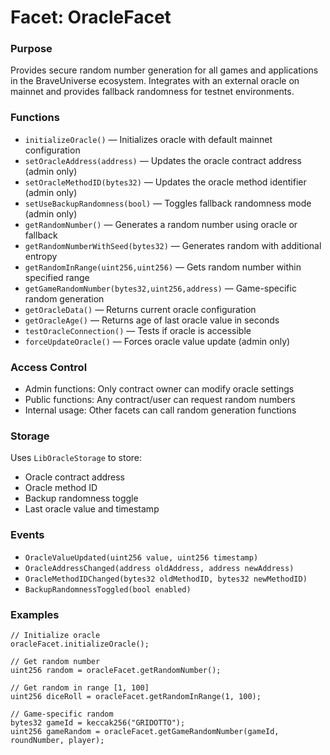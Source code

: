 # Facet: OracleFacet

### Purpose
Provides secure random number generation for all games and applications in the BraveUniverse ecosystem. Integrates with an external oracle on mainnet and provides fallback randomness for testnet environments.

### Functions
- `initializeOracle()` — Initializes oracle with default mainnet configuration
- `setOracleAddress(address)` — Updates the oracle contract address (admin only)
- `setOracleMethodID(bytes32)` — Updates the oracle method identifier (admin only)
- `setUseBackupRandomness(bool)` — Toggles fallback randomness mode (admin only)
- `getRandomNumber()` — Generates a random number using oracle or fallback
- `getRandomNumberWithSeed(bytes32)` — Generates random with additional entropy
- `getRandomInRange(uint256,uint256)` — Gets random number within specified range
- `getGameRandomNumber(bytes32,uint256,address)` — Game-specific random generation
- `getOracleData()` — Returns current oracle configuration
- `getOracleAge()` — Returns age of last oracle value in seconds
- `testOracleConnection()` — Tests if oracle is accessible
- `forceUpdateOracle()` — Forces oracle value update (admin only)

### Access Control
- Admin functions: Only contract owner can modify oracle settings
- Public functions: Any contract/user can request random numbers
- Internal usage: Other facets can call random generation functions

### Storage
Uses `LibOracleStorage` to store:
- Oracle contract address
- Oracle method ID
- Backup randomness toggle
- Last oracle value and timestamp

### Events
- `OracleValueUpdated(uint256 value, uint256 timestamp)`
- `OracleAddressChanged(address oldAddress, address newAddress)`
- `OracleMethodIDChanged(bytes32 oldMethodID, bytes32 newMethodID)`
- `BackupRandomnessToggled(bool enabled)`

### Examples
```solidity
// Initialize oracle
oracleFacet.initializeOracle();

// Get random number
uint256 random = oracleFacet.getRandomNumber();

// Get random in range [1, 100]
uint256 diceRoll = oracleFacet.getRandomInRange(1, 100);

// Game-specific random
bytes32 gameId = keccak256("GRIDOTTO");
uint256 gameRandom = oracleFacet.getGameRandomNumber(gameId, roundNumber, player);
```